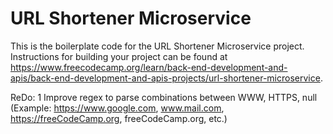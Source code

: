 # URL Shortener Microservice

This is the boilerplate code for the URL Shortener Microservice project. Instructions for building your project can be found at https://www.freecodecamp.org/learn/back-end-development-and-apis/back-end-development-and-apis-projects/url-shortener-microservice.

ReDo:
1 Improve regex to parse combinations between WWW, HTTPS, null (Example: https://www.google.com, www.mail.com, https://freeCodeCamp.org, freeCodeCamp.org, etc.)
